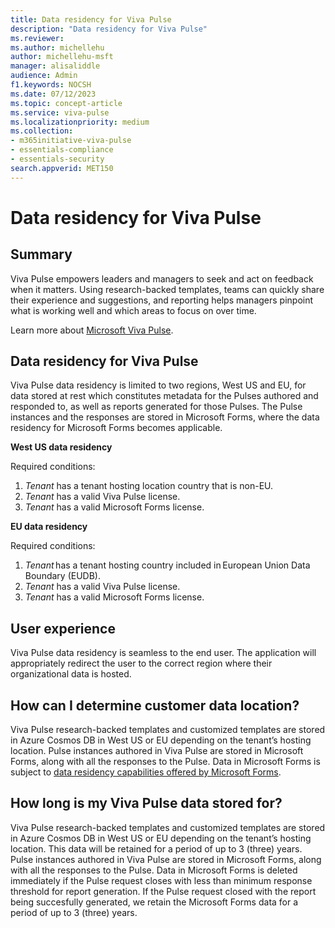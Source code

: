 ```yaml
---
title: Data residency for Viva Pulse
description: "Data residency for Viva Pulse"
ms.reviewer: 
ms.author: michellehu
author: michellehu-msft
manager: alisaliddle
audience: Admin
f1.keywords: NOCSH
ms.date: 07/12/2023
ms.topic: concept-article
ms.service: viva-pulse
ms.localizationpriority: medium
ms.collection:
- m365initiative-viva-pulse 
- essentials-compliance
- essentials-security
search.appverid: MET150
---
```


# Data residency for Viva Pulse

## Summary

Viva Pulse empowers leaders and managers to seek and act on feedback when it matters. Using research-backed templates, teams can quickly share their experience and suggestions, and reporting helps managers pinpoint what is working well and which areas to focus on over time.  

Learn more about [Microsoft Viva Pulse](../introduction-to-viva-pulse.md).

## Data residency for Viva Pulse

Viva Pulse data residency is limited to two regions, West US and EU, for data stored at rest which constitutes metadata for the Pulses authored and responded to, as well as reports generated for those Pulses. The Pulse instances and the responses are stored in Microsoft Forms, where the data residency for Microsoft Forms becomes applicable.

**West US data residency**

Required conditions:
1. _Tenant_ has a tenant hosting location country that is non-EU.
2. _Tenant_ has a valid Viva Pulse license.  
3. _Tenant_ has a valid Microsoft Forms license.

**EU data residency**

Required conditions:
1. _Tenant_ has a tenant hosting country included in European Union Data Boundary (EUDB). 
2. _Tenant_ has a valid Viva Pulse license.
3. _Tenant_ has a valid Microsoft Forms license.

## User experience

Viva Pulse data residency is seamless to the end user. The application will appropriately redirect the user to the correct region where their organizational data is hosted.

## How can I determine customer data location?

Viva Pulse research-backed templates and customized templates are stored in Azure Cosmos DB in West US or EU depending on the tenant’s hosting location. Pulse instances authored in Viva Pulse are stored in Microsoft Forms, along with all the responses to the Pulse. Data in Microsoft Forms is subject to [data residency capabilities offered by Microsoft Forms](https://support.microsoft.com/office/data-storage-for-microsoft-forms-97a34e2e-98e1-4dc2-b6b4-7a8444cb1dc3).

## How long is my Viva Pulse data stored for?
 
Viva Pulse research-backed templates and customized templates are stored in Azure Cosmos DB in West US or EU depending on the tenant’s hosting location. This data will be retained for a period of up to 3 (three) years. Pulse instances authored in Viva Pulse are stored in Microsoft Forms, along with all the responses to the Pulse. Data in Microsoft Forms is deleted immediately if the Pulse request closes with less than minimum response threshold for report generation. If the Pulse request closed with the report being succesfully generated, we retain the Microsoft Forms data for a period of up to 3 (three) years.
